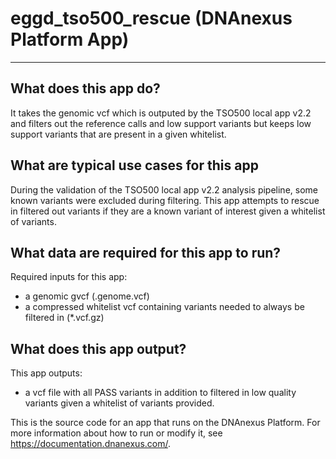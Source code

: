 <!-- dx-header -->
# eggd_tso500_rescue (DNAnexus Platform App)
-----------------------------------------
## What does this app do?

It takes the genomic vcf which is outputed by the TSO500 local app v2.2 and filters out the reference calls and low support variants but keeps low support variants that are present in a given whitelist.

## What are typical use cases for this app
During the validation of the TSO500 local app v2.2 analysis pipeline, some known variants were excluded during filtering. This app attempts to rescue in filtered out variants if they are a known variant of interest given a whitelist of variants.

## What data are required for this app to run?
Required inputs for this app:
* a genomic gvcf (.genome.vcf)
* a compressed whitelist vcf containing variants needed to always be filtered in (*.vcf.gz)

## What does this app output?
This app outputs:
* a vcf file with all PASS variants in addition to filtered in low quality variants given a whitelist of variants provided.

This is the source code for an app that runs on the DNAnexus Platform.
For more information about how to run or modify it, see
https://documentation.dnanexus.com/.